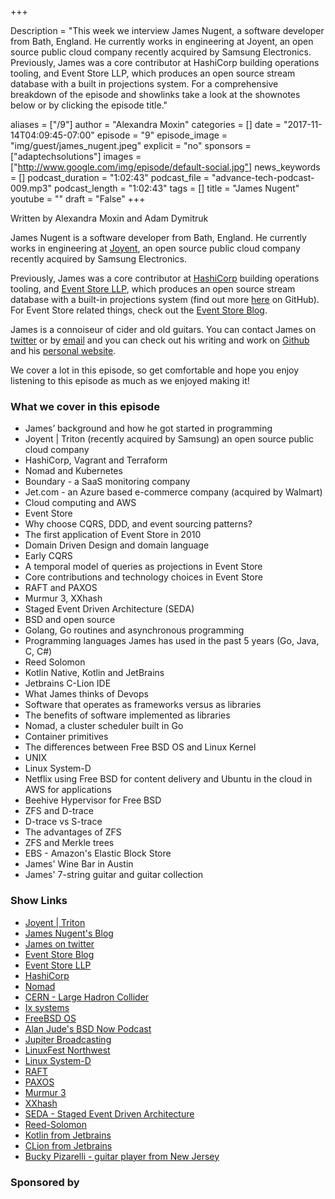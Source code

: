 +++

Description = "This week we interview James Nugent, a software developer from Bath, England. He currently works in engineering at Joyent, an open source public cloud company recently acquired by Samsung Electronics. Previously, James was a core contributor at HashiCorp building operations tooling, and Event Store LLP, which produces an open source stream database with a built in projections system. For a comprehensive breakdown of the episode and showlinks take a look at the shownotes below or by clicking the episode title."

aliases = ["/9"]
author = "Alexandra Moxin"
categories = []
date = "2017-11-14T04:09:45-07:00"
episode = "9"
episode_image = "img/guest/james_nugent.jpeg"
explicit = "no"
sponsors = ["adaptechsolutions"]
images = ["http://www.google.com/img/episode/default-social.jpg"]
news_keywords = []
podcast_duration = "1:02:43"
podcast_file = "advance-tech-podcast-009.mp3"
podcast_length = "1:02:43"
tags = []
title = "James Nugent"
youtube = ""
draft = "False"
+++

Written by Alexandra Moxin and Adam Dymitruk

James Nugent is a software developer from Bath, England. He currently works in engineering at [Joyent](https://www.joyent.com/), an open source public cloud company recently acquired by Samsung Electronics.

Previously, James was a core contributor at [HashiCorp](https://www.hashicorp.com/) building operations tooling, and [Event Store LLP](https://eventstore.org/), which produces an open source stream database with a built-in projections system (find out more [here](http://github.com/EventStore/EventStore) on GitHub). For Event Store related things, check out the [Event Store Blog](http://geteventstore.com/blog).

James is a connoiseur of cider and old guitars. You can contact James on [twitter](https://github.com/jen20) or by [email](mailto:james@jen20.com) and you can check out his writing and work on [Github](https://github.com/jen20) and his [personal website](http://jen20.com/).

We cover a lot in this episode, so get comfortable and hope you enjoy listening to this episode as much as we enjoyed making it!


### What we cover in this episode
* James’ background and how he got started in programming
* Joyent | Triton (recently acquired by Samsung) an open source public cloud company
* HashiCorp, Vagrant and Terraform
* Nomad and Kubernetes
* Boundary - a SaaS monitoring company
* Jet.com - an Azure based e-commerce company (acquired by Walmart)
* Cloud computing and AWS
* Event Store
* Why choose CQRS, DDD, and event sourcing patterns?
* The first application of Event Store in 2010
* Domain Driven Design and domain language
* Early CQRS
* A temporal model of queries as projections in Event Store
* Core contributions and technology choices in Event Store
* RAFT and PAXOS
* Murmur 3, XXhash
* Staged Event Driven Architecture (SEDA)
* BSD and open source
* Golang, Go routines and asynchronous programming
* Programming languages James has used in the past 5 years (Go, Java, C, C#)
* Reed Solomon
* Kotlin Native, Kotlin and JetBrains
* Jetbrains C-Lion IDE
* What James thinks of Devops
* Software that operates as frameworks versus as libraries
* The benefits of software implemented as libraries
* Nomad, a cluster scheduler built in Go
* Container primitives
* The differences between Free BSD OS and Linux Kernel
* UNIX
* Linux System-D
* Netflix using Free BSD for content delivery and Ubuntu in the cloud in AWS for applications
* Beehive Hypervisor for Free BSD
* ZFS and D-trace
* D-trace vs S-trace
* The advantages of ZFS
* ZFS and Merkle trees
* EBS - Amazon's Elastic Block Store
* James' Wine Bar in Austin
* James' 7-string guitar and guitar collection


### Show Links

* [Joyent | Triton](https://www.joyent.com/)
* [James Nugent's Blog](http://jen20.com/)
* [James on twitter](https://github.com/jen20)
* [Event Store Blog](http://geteventstore.com/blog)
* [Event Store LLP](https://eventstore.org/)
* [HashiCorp](https://www.hashicorp.com/)
* [Nomad](https://www.nomadproject.io/)
* [CERN - Large Hadron Collider](https://home.cern/topics/large-hadron-collider)
* [Ix systems](https://www.ixsystems.com/)
* [FreeBSD OS](https://www.freebsd.org/)
* [Alan Jude's BSD Now Podcast](http://www.jupiterbroadcasting.com/show/bsdnow/)
* [Jupiter Broadcasting](http://www.jupiterbroadcasting.com/)
* [LinuxFest Northwest](https://www.linuxfestnorthwest.org/conferences/lfnw18)
* [Linux System-D](https://www.linux.com/learn/understanding-and-using-systemd)
* [RAFT](https://raft.github.io/)
* [PAXOS](https://en.wikipedia.org/wiki/Paxos_%28computer_science%29)
* [Murmur 3](https://en.wikipedia.org/wiki/MurmurHash)
* [XXhash](https://github.com/Cyan4973/xxHash)
* [SEDA - Staged Event Driven Architecture](https://en.wikipedia.org/wiki/Staged_event-driven_architecture)
* [Reed-Solomon](https://en.wikipedia.org/wiki/Reed%E2%80%93Solomon_error_correction)
* [Kotlin from Jetbrains](https://kotlinlang.org/)
* [CLion from Jetbrains](https://www.jetbrains.com/clion/)
* [Bucky Pizarelli - guitar player from New Jersey](http://www.modernguitars.com/legends/bucky-pizzarelli/)


### Sponsored by


